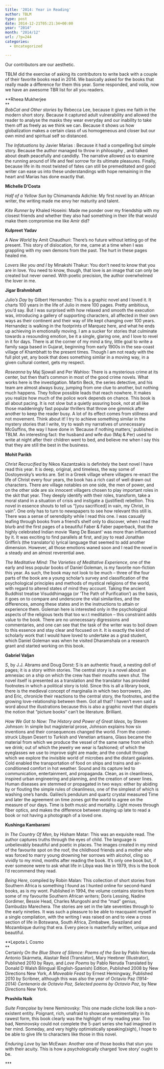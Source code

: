 ```yaml
---
title: '2014: Year in Reading'
author: TBLM
type: post
date: 2014-12-21T05:21:34+00:00
year: "2014"
month: "2014/12"
url: /?p=244
categories:
  - Uncategorized

---
```

Our contributors are our aesthetic. 

TBLM did the exercise of asking its contributors to write back with a couple of their favorite books read in 2014. We basically asked for the books that really made a difference for them this year. Some responded, and voila, now we have an awesome TBR list for all you readers.

**Rheea Mukherjee  
**  
_BobCat and Other stories_ by Rebecca Lee, because it gives me faith in the modern short story. Because it captured adult vulnerability and allowed the reader to analyse the masks they wear everyday and our inability to take them off as freely as we think we can. Because it shows us how globalization makes a certain class of us homogeneous and closer but our own mind and spiritual self so distanced. 

_The Infatuations_ by Javier Marias : Because it had a compelling but simple story. Because the author managed to throw in philosophy , and talked about death peacefully and candidly. The narrative allowed us to examine the running around of life and feel sorrow for its ultimate pleasures. Finally, because life in its most twisted of fates can still be premeditated and good writer can ease us into these understandings with hope remaining in the heart and Marias has done exactly that.

**Michelle D&#8217;Costa**

_Half of a Yellow Sun_ by Chimamanda Adichie: My first novel by an African writer, the writing made me envy her maturity and talent.

_Kite Runner_ by Khaled Hoseini: Made me ponder over my friendship with my closest friends and whether they also had something in their life that would make them compromise me like Amir did?

**Kulpreet Yadav**

_A New World_ by Amit Chaudhuri: There’s no future without letting go of the present. This story of dislocation, for me, came at a time when I was grappling with my own demons from the past. The hurt in these pages healed me. 

_Lovers like you and I_ by Minakshi Thakur: You don’t need to know that you are in love. You need to know, though, that love is an image that can only be created but never owned. With poetic precision, the author overwhelmed the lover in me.

**Jigar Brahmbhatt**

_Julio&#8217;s Day_ by Gilbert Hernandez: This is a graphic novel and I loved it. It charts 100 years in the life of Julio in mere 100 pages. Pretty ambitious, you&#8217;d say. But I was surprised with how relaxed and smooth the execution was, introducing a gallery of supporting characters, all affected in their own ways as their continent and their way of life kept changing over 100 years. Hernandez is walking in the footprints of Marquez here, and what he ends up achieving in emotionally moving. I am a sucker for stories that culminate towards a resounding emotion, be it a single, glaring one, and I love to revel in it for days. There is at the corner of my mind a tiny, little goal to write a family saga based in Gujarat, beginning from early 1900s in the sea-coast village of Khambhatt to the present times. Though I am not ready with the full plot yet, any book that does something similar in a moving way, in a given cultural context, gets my respect. 

_Roseanna_ by Maj Sjowall and Per Wahloo: There is a mysterious crime at its center, but then that&#8217;s common in most of the good crime novels. What works here is the investigation. Martin Beck, the series detective, and his team are almost always busy, jumping from one clue to another, but nothing much happens. They follow possible leads that reach nowhere. It makes you realize how much of the police work depends on chance. This book is all about pacing. It is not slow but a quietly assuring book, not at all like those maddeningly fast popular thrillers that throw one gimmick after another to keep the reader busy. A lot of its effect comes from stillness and not movement. Think about it! I try to achieve something similar in the mystery stories that I write, try to wash my narratives of unnecessary McGuffins, the way I have done in &#8216;Because if nothing matters,&#8217; published in TBLM. An interesting fact: the husband and wife duo (Maj & Per) used to write at night after their children went to bed, and believe me when I say this that they are still the best in the business.

**Mohit Parikh**

_Christ Recrucified_ by Nikos Kazantzakis is definitely the best novel I have read this year. It is deep, original, and timeless, the way some of Dostoyevsky’s works are. Set in a Greek village where villagers re-enact the life of Christ every four years, the book has a rich cast of well drawn out characters. There are village notables on one side, the men of power, and on the other side are six innocent villagers chosen to play important roles in the skit that year. They deeply identify with their roles, transform, take a moral stand in a situation of crisis and instigate a (justified) rebellion. This novel in essence shouts to tell us “[you sacrificed] in vain, my Christ, in vain”. One only has to turn to newspapers to see how relevant this still is.  
There was a sense of serendipity while I read this one. I was casually leafing through books from a friend’s shelf only to discover, when I read the blurb and the first pages of a beautiful Faber & Faber paperback, that the highly celebrated Indian movie &#8216;Rang De Basant&#8217; was more than influenced by it. It was exciting to find parallels at first, and joy to read Jonathan Griffin’s (the translator’s) lyrical language that seemed to add another dimension. However, all those emotions waned soon and I read the novel in a steady and an almost reverential awe.

_The Meditative Mind: The Varieties of Meditative Experience_, one of the early and less popular books of Daniel Goleman, is my favorite non-fiction this year. As such, the book may not look to be much – three of the four parts of the book are a young scholar’s survey and classification of the psychological principles and methods of mystical religions of the world, with regard to altered states of mind they account. Taking the ancient Buddhist treatise Visuddhimagga (or ‘The Path of Purification’) as the basis, it goes on to compare and underscore the vital similarities, and the differences, among these states and in the instructions to attain or experience them. Goleman here is interested only in the psychological aspects of the religious texts that too w.r.t meditation &#8211; this constraint adds value to the book. There are no unnecessary digressions and commentaries, and one can see that the task of the writer was to boil down to this essence and stay clear and focused on it. It is exactly the kind of scholarly work that I would have loved to undertake as a grad student, which Daniel Goleman was when he visited Dharamshala on a research grant and started working on this book.

**Gabriel Valjan**

_S_, by J.J. Abrams and Doug Dorst: S is an authentic fraud, a nesting doll of pages; it is a story within stories. The central story is a novel about an amnesiac on a ship on which the crew has their mouths sewn shut. The novel itself is presented as a translation and the translator has provided footnotes in which a political story is told. Since this is all a library book, there is the medieval concept of marginalia in which two borrowers, Jen and Eric, chronicle their reactions to the central story, the footnotes, and the growing love-relationship between them. Got all that? I haven’t even said a word about the illustrations because this is also a graphic novel that dispels the notion that “picture books” can’t be literature. Brilliant.

_How We Got to Now: The History and Power of Great Ideas_, by Steven Johnson: In simple but magisterial prose, Johnson explains how six inventions and their consequences changed the world. From the comet-struck Libyan Desert to Turkish and Venetian artisans, Glass became the material from which we produce the vessel of the same name from which we drink; out of which the jewelry we wear is fashioned; of which the eyeglasses we use to improve sight are made; and the conduit through which we explore the invisible world of microbes and the distant galaxies. Cold enabled the transportation of food on ships and trains and air-conditioned comfort in hot weather. Sound and its capture led to communication, entertainment, and propaganda. Clean, as in cleanliness, inspired urban engineering and planning, and the creation of sewer lines. Human diseases are stemmed or propagated in two ways: either by abiding by or flouting the simple rules of cleanliness, one of the simplest of which is washing one’s hands. Galileo’s pendulum and quartz crystal measured Time and later the agreement on time zones got the world to agree on the measure of our days. Time is both music and mortality. Light moves through fiber optics, and makes the difference between staying up late to read a book or not having a photograph of a loved one.

**Kushinga Kambarami**

_In The Country Of Men_, by Hisham Matar: This was an exquisite read. The author captures truths through the eyes of child. The language is unbelievably beautiful and poetic in places. The images created in my mind of the favourite spot on the roof, the childhood friends and a mother who was forced to marry young drowning her sorrows with alcohol, cling so vividly to my mind, months after reading the book. It&#8217;s only one book but, if ever someone were to ask what life in Libya was like in 1979, this is the book I&#8217;d recommend they read.

_Being Here_, compiled by Robin Malan: This collection of short stories from Southern Africa is something I found as I hunted online for second-hand books, as is my wont. Published in 1994, the volume contains stories from some of my favourite Southern African writers; Doris Lessing, Nadine Gordimer, Bessie Head, Charles Mungoshi and the &#8220;mad&#8221; genius, Dambudzo Marechera. The stories are set in the late seventies through to the early nineties. It was such a pleasure to be able to reacquaint myself in a single compilation, with the writing I was raised on and to view a cross section of life in Botswana, South Africa, Zimbabwe, Swaziland and Mozambique during that era. Every piece is masterfully written, unique and beautiful.

**Lepota L Cosmo  
**  
Certainly _On the Blue Shore of Silence: Poems of the Sea_ by Pablo Neruda Antonio Skármeta, Alastair Reid (Translator), Mary Heebner (Illustrator), Published 2010 by Rayo, and _Love Poems_ by Pablo Neruda Translated by Donald D Walsh Bilingual (English-Spanish) Edition, Published 2008 by New Directions New York, _A Moveable Feast_ by Ernest Hemingway, Published 2010 by Scribner, although this was also the year of Octavio Paz (1914-2014) _Centenario de Octavio Paz, Selected poems by Octavio Paz_, by New Directions New York.

**Prashila Naik**

_Suite Française_ by Irene Nemirovsky: This one made cliche look like a non-existent entity. Poignant, rich, unafraid to showcase sentimentality in its rawest form, this book clearly was the highlight of my reading year. Too bad, Nemirovsky could not complete the 5-part series she had imagined in her mind. Someday, and very highly optimistically speaking(sigh), I hope to be able to give life to characters like those in this novel.

_Enduring Love_ by Ian McEwan: Another one of those books that stun you with their acuity. This is how a psychologically charged &#8216;love story&#8217; ought to be.

\***